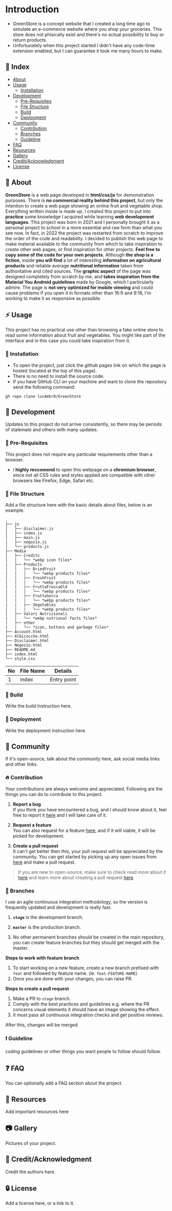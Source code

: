 # Introduction
- GreenStore is a concept website that I created a long time ago to simulate an e-commerce website where you shop your groceries. This store does not phisically exist and there's no actual possibility to buy or return products.
- Unfortunately when this project started I didn't have any code-time extension enabled, but I can guarantee it took me many hours to make.

## :ledger: Index

- [About](#beginner-about)
- [Usage](#zap-usage)
  - [Installation](#electric_plug-installation)
- [Development](#wrench-development)
  - [Pre-Requisites](#notebook-pre-requisites)
  - [File Structure](#file_folder-file-structure)
  - [Build](#hammer-build)  
  - [Deployment](#rocket-deployment)  
- [Community](#cherry_blossom-community)
  - [Contribution](#fire-contribution)
  - [Branches](#cactus-branches)
  - [Guideline](#exclamation-guideline)  
- [FAQ](#question-faq)
- [Resources](#page_facing_up-resources)
- [Gallery](#camera-gallery)
- [Credit/Acknowledgment](#star2-creditacknowledgment)
- [License](#lock-license)

##  :beginner: About
**GreenStore** is a web page developed in **html/css/js** for demonstration purposes. There is **no commercial reality behind this project**, but only the intention to create a web page showing an online fruit and vegetable shop. Everything written inside is made up.
I created this project to put into **practice** some knowledge I acquired while learning **web development languages**.
This project was born in 2021 and I personally brought it as a personal project to school in a more essential and raw form than what you see now. In fact, in 2022 the project was restarted from scratch to improve the order of the code and readability.
I decided to publish this web page to make material available to the community from which to take inspiration to create other web pages, or find inspiration for other projects. **Feel free to copy some of the code for your own projects.**
Although **the shop is a fiction**, inside **you will find** a lot of interesting **information on agricultural products** and reliable average **nutritional information** taken from authoritative and cited sources.
The **graphic aspect** of the page was designed completely from scratch by me, and **takes inspiration from the Material You Android guidelines** made by Google, which I particularly admire.
The page is **not very optimized for mobile viewing** and could cause problems if you open it in formats other than 16:9 and 9:16, I'm working to make it as responsive as possible.

## :zap: Usage
This project has no practical use other than browsing a fake online store to read some information about fruit and vegetables.
You might like part of the interface and in this case you could take inspiration from it.

###  :electric_plug: Installation
- To open the project, just click the github pages link on which the page is hosted (located at the top of this page).
- There is no need to install the source code.
- If you have GitHub CLI on your machine and want to clone the repository send the following command:

```
gh repo clone lucAmbr0/GreenStore
```

##  :wrench: Development
Updates to this project do not arrive consistently, so there may be periods of stalemate and others with many updates.

### :notebook: Pre-Requisites
This project does not require any particular requirements other than a browser.
- I **highly reccomend** to open this webpage on a **chromium browser**, since not all CSS rules and styles applied are compatible with other browsers like Firefox, Edge, Safari etc.

###  :file_folder: File Structure
Add a file structure here with the basic details about files, below is an example.

```
.
├── js
│   ├── disclaimer.js
│   ├── index.js
|   ├── main.js
|   ├── negozio.js
│   └── products.js
├── Media
│   ├── Credits
|   |   └── *webp icon files*
|   ├── Products
│   |   ├── DriedFruit
|   |   |   └── *webp products files*
│   |   ├── FreshFruit
|   |   |   └── *webp products files*
│   |   ├── FruttaFrescaOld
|   |   |   └── *webp products files*
│   |   ├── FruttaSecca
|   |   |   └── *webp products files*
|   |   ├── Vegetables
|   |   |   └── *webp products files*
│   ├── Valori Nutrizionali
|   |   └── *webp nutrional facts files*
|   ├── other
|   |   └── *icon, buttons and garbage files*
├── Account.html
├── Albicocche.html
├── Disclaimer.html
├── Negozio.html
├── README.md
├── index.html
└── style.css
```

| No | File Name | Details 
|----|------------|-------|
| 1  | index | Entry point

###  :hammer: Build
Write the build Instruction here.

### :rocket: Deployment
Write the deployment instruction here.

## :cherry_blossom: Community

If it's open-source, talk about the community here, ask social media links and other links.

 ###  :fire: Contribution

 Your contributions are always welcome and appreciated. Following are the things you can do to contribute to this project.

 1. **Report a bug** <br>
 If you think you have encountered a bug, and I should know about it, feel free to report it [here]() and I will take care of it.

 2. **Request a feature** <br>
 You can also request for a feature [here](), and if it will viable, it will be picked for development.  

 3. **Create a pull request** <br>
 It can't get better then this, your pull request will be appreciated by the community. You can get started by picking up any open issues from [here]() and make a pull request.

 > If you are new to open-source, make sure to check read more about it [here](https://www.digitalocean.com/community/tutorial_series/an-introduction-to-open-source) and learn more about creating a pull request [here](https://www.digitalocean.com/community/tutorials/how-to-create-a-pull-request-on-github).


 ### :cactus: Branches

 I use an agile continuous integration methodology, so the version is frequently updated and development is really fast.

1. **`stage`** is the development branch.

2. **`master`** is the production branch.

3. No other permanent branches should be created in the main repository, you can create feature branches but they should get merged with the master.

**Steps to work with feature branch**

1. To start working on a new feature, create a new branch prefixed with `feat` and followed by feature name. (ie. `feat-FEATURE-NAME`)
2. Once you are done with your changes, you can raise PR.

**Steps to create a pull request**

1. Make a PR to `stage` branch.
2. Comply with the best practices and guidelines e.g. where the PR concerns visual elements it should have an image showing the effect.
3. It must pass all continuous integration checks and get positive reviews.

After this, changes will be merged.


### :exclamation: Guideline
coding guidelines or other things you want people to follow should follow.


## :question: FAQ
You can optionally add a FAQ section about the project.

##  :page_facing_up: Resources
Add important resources here

##  :camera: Gallery
Pictures of your project.

## :star2: Credit/Acknowledgment
Credit the authors here.

##  :lock: License
Add a license here, or a link to it.
